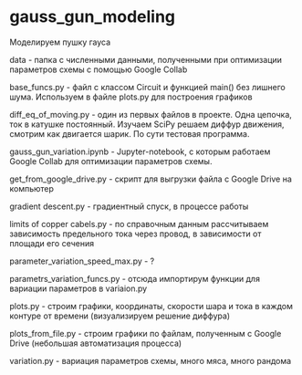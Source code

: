 # gauss_gun_modeling
Моделируем пушку гауса 

data - папка с численными данными, полученными при оптимизации параметров схемы с помощью Google Collab

base_funcs.py - файл с классом Circuit и функцией main() без лишнего шума. Используем в файле plots.py для построения графиков

diff_eq_of_moving.py - один из первых файлов в проекте. Одна цепочка, ток в катушке постоянный. Изучаем SciPy решаем диффур движения, смотрим как двигается шарик. По сути тестовая программа.

gauss_gun_variation.ipynb - Jupyter-notebook, с которым работаем Google Collab для оптимизации параметров схемы.

get_from_google_drive.py - скрипт для выгрузки файла с Google Drive на компьютер

gradient descent.py - градиентный спуск, в процессе работы

limits of copper cabels.py - по справочным данным рассчитываем зависимость предельного тока через провод, в зависимости от площади его сечения

parameter_variation_speed_max.py - ?

parametrs_variation_funcs.py - отсюда импортирум функции для вариации параметров в variaion.py

plots.py - строим графики, координаты, скорости шара и тока в каждом контуре от времени (визуализируем решение диффура)

plots_from_file.py - строим графики по файлам, полученным с Google Drive (небольшая автоматизация процесса)

variation.py - вариация параметров схемы, много мяса, много рандома
